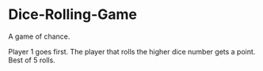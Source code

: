 # Dice-Rolling-Game
A game of chance.

Player 1 goes first. The player that rolls the higher dice number gets a point. Best of 5 rolls.
